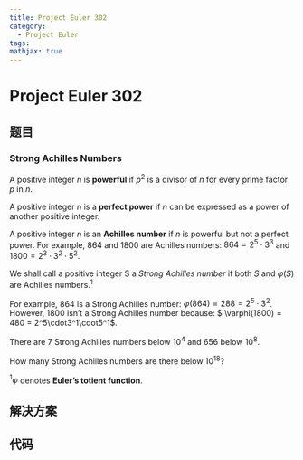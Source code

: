 ```yaml
---
title: Project Euler 302
category:
  - Project Euler
tags:
mathjax: true
---
```

<escape><!-- more --></escape>
    



# Project Euler 302
## 题目
### Strong Achilles Numbers

A positive integer $n$ is **powerful** if $p^2$ is a divisor of $n$ for every prime factor $p$ in $n$.

A positive integer $n$ is a **perfect power** if $n$ can be expressed as a power of another positive integer.

A positive integer $n$ is an **Achilles number** if $n$ is powerful but not a perfect power. For example, $864$ and $1800$ are Achilles numbers: $864 = 2^5\cdot3^3$ and $1800 = 2^3\cdot3^2\cdot5^2$.

We shall call a positive integer S a *Strong Achilles number* if both $S$ and $\varphi(S)$ are Achilles numbers.$^1$

For example, $864$ is a Strong Achilles number: $\varphi(864) = 288 = 2^5\cdot3^2$. However, $1800$ isn’t a Strong Achilles number because: $
\varphi(1800) = 480 = 2^5\cdot3^1\cdot5^1$.

There are $7$ Strong Achilles numbers below $10^4$ and $656$ below $10^8$.

How many Strong Achilles numbers are there below $10^{18}$?

$^1 \varphi$ denotes **Euler’s totient function**.


## 解决方案


## 代码


